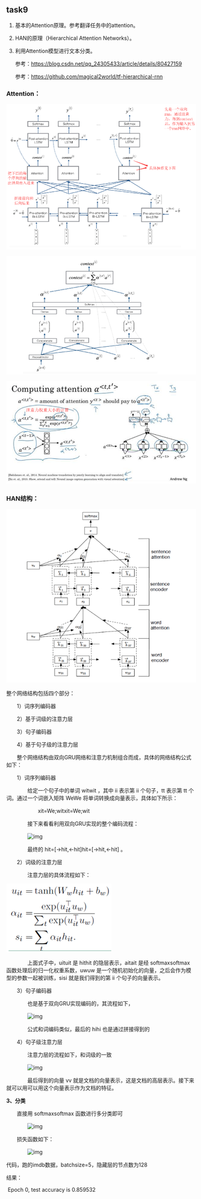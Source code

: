 ## task9

1. 基本的Attention原理。参考翻译任务中的attention。

2. HAN的原理（Hierarchical Attention Networks）。

3. 利用Attention模型进行文本分类。

   参考：https://blog.csdn.net/qq_24305433/article/details/80427159

   参考：https://github.com/magical2world/tf-hierarchical-rnn





### Attention：

![1553001788705](./img/1553001788705.png)

![1553001829339](./img/1553001829339.png)

![1553002172792](./img/1553002172792.png)





### HAN结构：

![1553002391209](./img/1553002391209.png)

整个网络结构包括四个部分：

　　1）词序列编码器

　　2）基于词级的注意力层

　　3）句子编码器

　　4）基于句子级的注意力层

　　整个网络结构由双向GRU网络和注意力机制组合而成，具体的网络结构公式如下：

　　1）词序列编码器

　　　　给定一个句子中的单词 witwit ，其中 ii 表示第 ii 个句子，tt 表示第 tt 个词。通过一个词嵌入矩阵 WeWe 将单词转换成向量表示，具体如下所示：

　　　　　　xit=We;witxit=We;wit 

　　　　接下来看看利用双向GRU实现的整个编码流程：

　　　　![img](https://img2018.cnblogs.com/blog/1335117/201809/1335117-20180926194344302-660535312.png)

　　　　最终的 hit=[→hit,←hit]hit=[→hit,←hit] 。

　　2）词级的注意力层

　　　　注意力层的具体流程如下：

![1553002456501](./img/1553002456501.png)

　　　　上面式子中，uituit 是 hithit 的隐层表示，aitait 是经 softmaxsoftmax 函数处理后的归一化权重系数，uwuw 是一个随机初始化的向量，之后会作为模型的参数一起被训练，sisi 就是我们得到的第 ii 个句子的向量表示。

 　　3）句子编码器

　　　　也是基于双向GRU实现编码的，其流程如下，

　　　　![img](https://img2018.cnblogs.com/blog/1335117/201809/1335117-20180926195416649-1757826136.png)

　　　　公式和词编码类似，最后的 hihi 也是通过拼接得到的

　　4）句子级注意力层

　　　　注意力层的流程如下，和词级的一致

　　　　![img](https://img2018.cnblogs.com/blog/1335117/201809/1335117-20180926195555464-266318749.png)

　　　　最后得到的向量 vv 就是文档的向量表示，这是文档的高层表示。接下来就可以用可以用这个向量表示作为文档的特征。

**3、分类**

　　直接用 softmaxsoftmax 函数进行多分类即可

　　　　![img](https://img2018.cnblogs.com/blog/1335117/201809/1335117-20180926195849825-1952907260.png)

　　损失函数如下：

　　　　![img](https://img2018.cnblogs.com/blog/1335117/201809/1335117-20180926195937154-923631599.png)



代码，跑的imdb数据，batchsize=5，隐藏层的节点数为128

结果：

​	Epoch 0, test accuracy is 0.859532